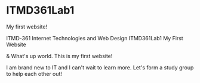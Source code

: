 # ITMD361Lab1
My first website!
<!DOCTYPE html>
<html lang="en">
<head>
  <meta charset="UTF-8">
  ITMD-361 Internet Technologies and Web Design
</head>ITMD361Lab1 My First Website
  <p>&amp; What's up world. This is my first website!</p>
  <p>I am brand new to IT and I can't wait to learn more. Let's form a study group to help each other out!</p>
</body>
</html>
